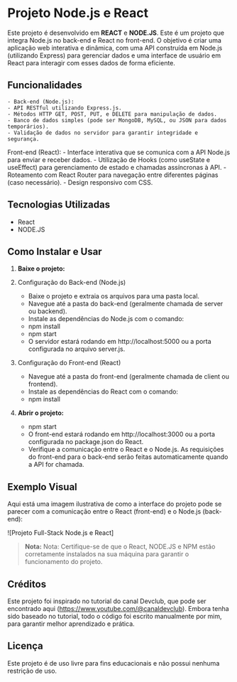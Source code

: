 
# Projeto Node.js e React

Este projeto é desenvolvido em **REACT** e **NODE.JS**. Este é um projeto que integra Node.js no back-end e React no front-end. O objetivo é criar uma aplicação web interativa e dinâmica, com uma API construída em Node.js (utilizando Express) para gerenciar dados e uma interface de usuário em React para interagir com esses dados de forma eficiente.

## Funcionalidades

    - Back-end (Node.js):
    - API RESTful utilizando Express.js.
    - Métodos HTTP GET, POST, PUT, e DELETE para manipulação de dados.
    - Banco de dados simples (pode ser MongoDB, MySQL, ou JSON para dados temporários).
    - Validação de dados no servidor para garantir integridade e segurança.

Front-end (React):
    - Interface interativa que se comunica com a API Node.js para enviar e receber dados.
    - Utilização de Hooks (como useState e useEffect) para gerenciamento de estado e chamadas assíncronas à API.
    - Roteamento com React Router para navegação entre diferentes páginas (caso necessário).
    - Design responsivo com CSS.

## Tecnologias Utilizadas

- React
- NODE.JS

## Como Instalar e Usar

1. **Baixe o projeto:**

1. Configuração do Back-end (Node.js)
    - Baixe o projeto e extraia os arquivos para uma pasta local.
    - Navegue até a pasta do back-end (geralmente chamada de server ou backend).
    - Instale as dependências do Node.js com o comando:
    - npm install
    - npm start
    - O servidor estará rodando em http://localhost:5000 ou a porta configurada no arquivo server.js.
2. Configuração do Front-end (React)
    - Navegue até a pasta do front-end (geralmente chamada de client ou frontend).
    - Instale as dependências do React com o comando:
    - npm install

2. **Abrir o projeto:**

    - npm start
    - O front-end estará rodando em http://localhost:3000 ou a porta configurada no package.json do React.
    - Verifique a comunicação entre o React e o Node.js. As requisições do front-end para o back-end serão feitas automaticamente quando a API for chamada.

## Exemplo Visual

Aqui está uma imagem ilustrativa de como a interface do projeto pode se parecer com a comunicação entre o React (front-end) e o Node.js (back-end):

![Projeto Full-Stack Node.js e React]

> **Nota:** Nota: Certifique-se de que o React, NODE.JS e NPM estão corretamente instalados na sua máquina para garantir o funcionamento do projeto.


## Créditos
Este projeto foi inspirado no tutorial do canal Devclub, que pode ser encontrado aqui (https://www.youtube.com/@canaldevclub). Embora tenha sido baseado no tutorial, todo o código foi escrito manualmente por mim, para garantir melhor aprendizado e prática.

## Licença

Este projeto é de uso livre para fins educacionais e não possui nenhuma restrição de uso.

